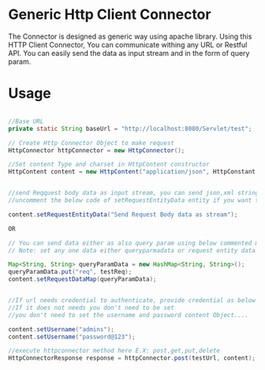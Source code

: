 Generic Http Client Connector
=============================

The Connector is designed as generic way using apache library. 
Using this HTTP Client Connector, You can communicate withing any URL or Restful API.
You can easily send the data as input stream and in the form of query param. 


Usage
=============================

``` Java

//Base URL
private static String baseUrl = "http://localhost:8080/Servlet/test";

// Create Http Connector Object to make request
HttpConnector httpConnector = new HttpConnector();

//Set content Type and charset in HttpContent constructor
HttpContent content = new HttpContent("application/json", HttpConstant.UTF_8); 


//send Reqquest body data as input stream, you can send json,xml string.
//uncomment the below code of setRequestEntityData entity if you want to send data in Request body

content.setRequestEntityData("Send Request Body data as stream");

OR

// You can send data either as also query param using below commented method
// Note: set any one data either queryparmadata or request entity data

Map<String, String> queryParamData = new HashMap<String, String>();
queryParamData.put("req", testReq);
content.setRequestDataMap(queryParamData);


//If url needs credential to authenticate, provide credential as below format
//If it does not needs you don't need to be set
//you don't need to set the username and password content Object....

content.setUsername("admins");
content.setUsername("password@123");

//execute httpconnector method here E.X: post,get,put,delete 
HttpConnectorResponse response = httpConnector.post(testUrl, content);


```
